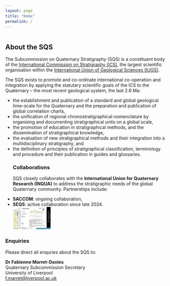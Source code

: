 ```yaml
---
layout: page
title: "Home"
permalink: /
---
```


<div style="display:grid; grid-column-gap:10px;">
    <div style="grid-column:1;">
        <h2>About the SQS</h2>
        <p>The Subcommission on Quaternary Stratigraphy (SQS) is a constituent body of the <a href="https://stratigraphy.org">International Commission on Stratigraphy (ICS)</a>, the largest scientific organisation within the <a href="http://www.iugs.org">International Union of Geological Sciences (IUGS)</a>.</p>
        <p>The SQS exists to promote and co-ordinate international co-operation and integration by applying the statutary scientific goals of the ICS to the Quaternary – the most recent geological system, the last 2.6 Ma:</p>
        <ul>
            <li>the establishment and publication of a standard and global geological time-scale for the Quaternary and the preparation and publication of global correlation charts,</li>
            <li>the unification of regional chronostratigraphical nomenclature by organising and documenting stratigraphical units on a global scale,</li>
            <li>the promotion of education in stratigraphical methods, and the dissemination of stratigraphical knowledge,</li>
            <li>the evaluation of new stratigraphical methods and their integration into a multidisciplinary stratigraphy, and</li>
            <li>the definition of principles of stratigraphical classification, terminology and procedure and their publication in guides and glossaries.</li>

<h3>Collaborations</h3>  
        <p>SQS closely collaborates with the <strong>International Union for Quaternary Research (INQUA)</strong> to address the stratigraphic needs of the global Quaternary community. Partnerships include:</p>
            <li><strong>SACCOM</strong>: ongoing collaboration,</li>  
            <li><strong>SEQS</strong>: active collaboration since late 2024.</li>  

<img src="images/Quaternarychart.png" style="width:25%;"/>            
        </ul>
        <h3>Enquiries</h3>
        <p>Please direct all enquries about the SQS to:</p>
        <p>
            <strong>Dr Fabienne Marret-Davies</strong><br />  
            Quaternary Subcommission Secretary<br />
            University of Liverpool<br />
            <a href="f.marret@liverpool.ac.uk">f.marret@liverpool.ac.uk</a>
        </p>
   


